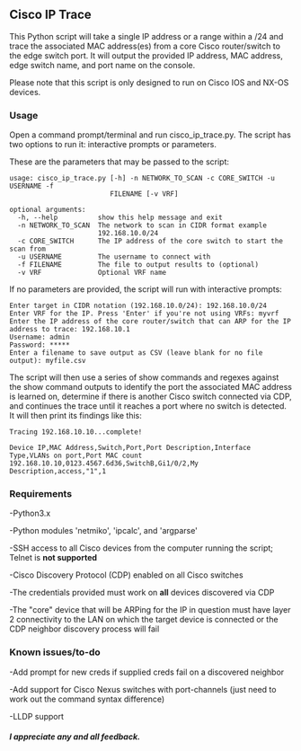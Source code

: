 ## Cisco IP Trace

This Python script will take a single IP address or a range within a /24 and trace the associated MAC address(es) from a core Cisco router/switch to the edge switch port. It will output the provided IP address, MAC address, edge switch name, and port name on the console.

Please note that this script is only designed to run on Cisco IOS and NX-OS devices.

### Usage

Open a command prompt/terminal and run cisco_ip_trace.py. The script has two options to run it: interactive prompts or parameters. 

These are the parameters that may be passed to the script:
```
usage: cisco_ip_trace.py [-h] -n NETWORK_TO_SCAN -c CORE_SWITCH -u USERNAME -f
                         FILENAME [-v VRF]

optional arguments:
  -h, --help          show this help message and exit
  -n NETWORK_TO_SCAN  The network to scan in CIDR format example
                      192.168.10.0/24
  -c CORE_SWITCH      The IP address of the core switch to start the scan from
  -u USERNAME         The username to connect with
  -f FILENAME         The file to output results to (optional)
  -v VRF              Optional VRF name
```
If no parameters are provided, the script will run with interactive prompts:

```
Enter target in CIDR notation (192.168.10.0/24): 192.168.10.0/24
Enter VRF for the IP. Press 'Enter' if you're not using VRFs: myvrf
Enter the IP address of the core router/switch that can ARP for the IP address to trace: 192.168.10.1
Username: admin
Password: *****
Enter a filename to save output as CSV (leave blank for no file output): myfile.csv
```

The script will then use a series of show commands and regexes against the show command outputs to identify the port the associated MAC address is learned on, determine if there is another Cisco switch connected via CDP, and continues the trace until it reaches a port where no switch is detected. It will then print its findings like this:

```
Tracing 192.168.10.10...complete!

Device IP,MAC Address,Switch,Port,Port Description,Interface Type,VLANs on port,Port MAC count
192.168.10.10,0123.4567.6d36,SwitchB,Gi1/0/2,My Description,access,"1",1
```

### Requirements

-Python3.x

-Python modules 'netmiko', 'ipcalc', and 'argparse'

-SSH access to all Cisco devices from the computer running the script; Telnet is **not supported**

-Cisco Discovery Protocol (CDP) enabled on all Cisco switches

-The credentials provided must work on **all** devices discovered via CDP

-The "core" device that will be ARPing for the IP in question must have layer 2 connectivity to the LAN on which the target device is connected or the CDP neighbor discovery process will fail

### Known issues/to-do

-Add prompt for new creds if supplied creds fail on a discovered neighbor

-Add support for Cisco Nexus switches with port-channels (just need to work out the command syntax difference)

-LLDP support

##### I appreciate any and all feedback.
